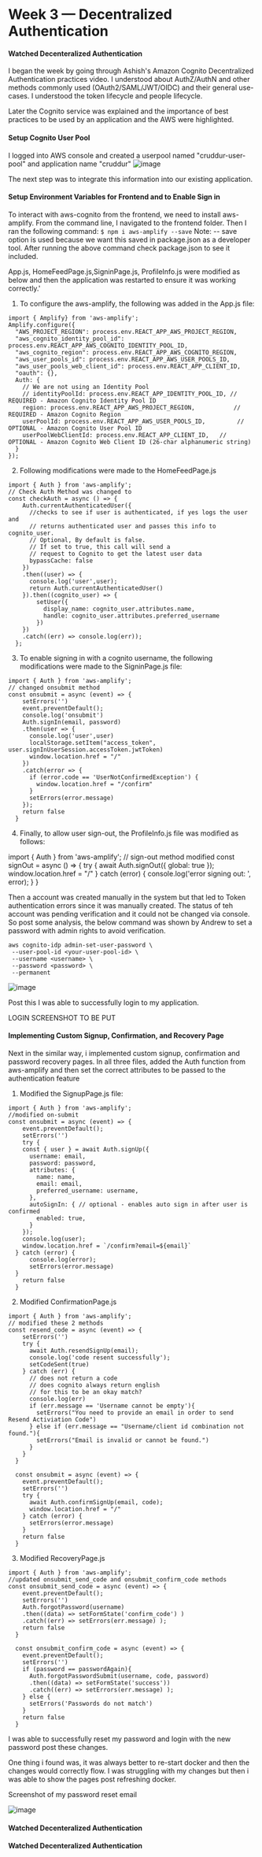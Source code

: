 # Week 3 — Decentralized Authentication

#### Watched Decenteralized Authentication
I began the week by going through Ashish's Amazon Cognito Decentralized Authentication practices video. I understood about AuthZ/AuthN and other methods commonly used (OAuth2/SAML/JWT/OIDC) and their general use-cases. 
I understood the token lifecycle and people lifecycle. 

Later the Cognito service was explained and the importance of best practices to be used by an application and the AWS were highlighted. 

#### Setup Cognito User Pool
I logged into AWS console and created a userpool named "cruddur-user-pool" and application name "cruddur"
![image](https://github.com/KislayaSrivastava/aws-bootcamp-cruddur-2023/assets/40534292/8a120ffc-0c4b-405b-af12-c360b20d9269)

The next step was to integrate this information into our existing application. 

#### Setup Environment Variables for Frontend and to Enable Sign in 
To interact with aws-cognito from the frontend, we need to install aws-amplify. From the command line, I navigated to the frontend folder. Then I ran the following command:
```$ npm i aws-amplify --save```
Note: -- save option is used because we want this saved in package.json as a developer tool. After running the above command check package.json to see it included.

App.js, HomeFeedPage.js,SigninPage.js, ProfileInfo.js were modified as below and then the application was restarted to ensure it was working correctly.'

1) To configure the aws-amplify, the following was added in the App.js file:

```
import { Amplify} from 'aws-amplify';
Amplify.configure({
  "AWS_PROJECT_REGION": process.env.REACT_APP_AWS_PROJECT_REGION,
  "aws_cognito_identity_pool_id": process.env.REACT_APP_AWS_COGNITO_IDENTITY_POOL_ID,
  "aws_cognito_region": process.env.REACT_APP_AWS_COGNITO_REGION,
  "aws_user_pools_id": process.env.REACT_APP_AWS_USER_POOLS_ID,
  "aws_user_pools_web_client_id": process.env.REACT_APP_CLIENT_ID,
  "oauth": {},
  Auth: {
    // We are not using an Identity Pool
    // identityPoolId: process.env.REACT_APP_IDENTITY_POOL_ID, // REQUIRED - Amazon Cognito Identity Pool ID
    region: process.env.REACT_APP_AWS_PROJECT_REGION,           // REQUIRED - Amazon Cognito Region
    userPoolId: process.env.REACT_APP_AWS_USER_POOLS_ID,         // OPTIONAL - Amazon Cognito User Pool ID
    userPoolWebClientId: process.env.REACT_APP_CLIENT_ID,   // OPTIONAL - Amazon Cognito Web Client ID (26-char alphanumeric string)
  }
});
```

2) Following modifications were made to the HomeFeedPage.js

```
import { Auth } from 'aws-amplify';
// Check Auth Method was changed to 
const checkAuth = async () => {
    Auth.currentAuthenticatedUser({ 
      //checks to see if user is authenticated, if yes logs the user and 
      // returns authenticated user and passes this info to cognito_user.
      // Optional, By default is false. 
      // If set to true, this call will send a 
      // request to Cognito to get the latest user data
      bypassCache: false 
    })
    .then((user) => {
      console.log('user',user);
      return Auth.currentAuthenticatedUser()
    }).then((cognito_user) => {
        setUser({
          display_name: cognito_user.attributes.name,
          handle: cognito_user.attributes.preferred_username
        })
    })
    .catch((err) => console.log(err));
  };
```

3) To enable signing in with a cognito username, the following modifications were made to the SigninPage.js file:  

```
import { Auth } from 'aws-amplify';
// changed onsubmit method
const onsubmit = async (event) => {
    setErrors('')
    event.preventDefault();
    console.log('onsubmit')
    Auth.signIn(email, password)
    .then(user => {
      console.log('user',user)
      localStorage.setItem("access_token", user.signInUserSession.accessToken.jwtToken)
      window.location.href = "/"
    })
    .catch(error => { 
      if (error.code == 'UserNotConfirmedException') {
        window.location.href = "/confirm"
      }
      setErrors(error.message)
    });
    return false
  }
```

4) Finally, to allow user sign-out, the ProfileInfo.js file was modified as follows:

import { Auth } from 'aws-amplify';
// sign-out method modified
const signOut = async () => {
 try {
     await Auth.signOut({ global: true });
     window.location.href = "/"
 } catch (error) {
     console.log('error signing out: ', error);
    }
}

Then a account was created manually in the system but that led to Token authentication errors since it was manually created. The status of teh account was pending verification and it could not be changed via console. So post some analysis, the below command was shown by Andrew to set a password with admin rights to avoid verification. 

```
aws cognito-idp admin-set-user-password \
 --user-pool-id <your-user-pool-id> \
 --username <username> \
 --password <password> \
 --permanent
```

![image](https://github.com/KislayaSrivastava/aws-bootcamp-cruddur-2023/assets/40534292/74f610ca-2c1f-4fd7-9d27-e8abc8b16659)

Post this I was able to successfully login to my application. 

LOGIN SCREENSHOT TO BE PUT

#### Implementing Custom Signup, Confirmation, and Recovery Page
Next in the similar way, i implemented custom signup, confirmation and password recovery pages.
In all three files, added the Auth function from aws-amplify and then set the correct attributes to be passed to the authentication feature 

1) Modified the SignupPage.js file:
```
import { Auth } from 'aws-amplify';
//modified on-submit
const onsubmit = async (event) => {
    event.preventDefault();
    setErrors('')
    try {
    const { user } = await Auth.signUp({
      username: email,
      password: password,
      attributes: {
        name: name,
        email: email,
        preferred_username: username,
      },
      autoSignIn: { // optional - enables auto sign in after user is confirmed
        enabled: true,
      }
    });
    console.log(user);
    window.location.href = `/confirm?email=${email}`
  } catch (error) {
      console.log(error);
      setErrors(error.message)
  }
    return false
  }
```

2) Modified ConfirmationPage.js

```
import { Auth } from 'aws-amplify';
// modified these 2 methods
const resend_code = async (event) => {
    setErrors('')
    try {
      await Auth.resendSignUp(email);
      console.log('code resent successfully');
      setCodeSent(true)
    } catch (err) {
      // does not return a code
      // does cognito always return english
      // for this to be an okay match?
      console.log(err)
      if (err.message == 'Username cannot be empty'){
        setErrors("You need to provide an email in order to send Resend Activiation Code")   
      } else if (err.message == "Username/client id combination not found."){
        setErrors("Email is invalid or cannot be found.")   
      }
    }
  }

  const onsubmit = async (event) => {
    event.preventDefault();
    setErrors('')
    try {
      await Auth.confirmSignUp(email, code);
      window.location.href = "/"
    } catch (error) {
      setErrors(error.message)
    }
    return false
  }
```

3) Modified RecoveryPage.js

```
import { Auth } from 'aws-amplify';
//updated onsubmit_send_code and onsubmit_confirm_code methods
const onsubmit_send_code = async (event) => {
    event.preventDefault();
    setErrors('')
    Auth.forgotPassword(username)
    .then((data) => setFormState('confirm_code') )
    .catch((err) => setErrors(err.message) );
    return false
  }

  const onsubmit_confirm_code = async (event) => {
    event.preventDefault();
    setErrors('')
    if (password == passwordAgain){
      Auth.forgotPasswordSubmit(username, code, password)
      .then((data) => setFormState('success'))
      .catch((err) => setErrors(err.message) );
    } else {
      setErrors('Passwords do not match')
    }
    return false
  }
```

I was able to successfully reset my password and login with the new password post these changes. 

One thing i found was, it was always better to re-start docker and then the changes would correctly flow. I was struggling with my changes but then i was able to show the pages post refreshing docker. 

Screenshot of my password reset email

![image](https://github.com/KislayaSrivastava/aws-bootcamp-cruddur-2023/assets/40534292/da425810-280f-463f-ac9e-a907dffd07bf)


#### Watched Decenteralized Authentication


#### Watched Decenteralized Authentication
